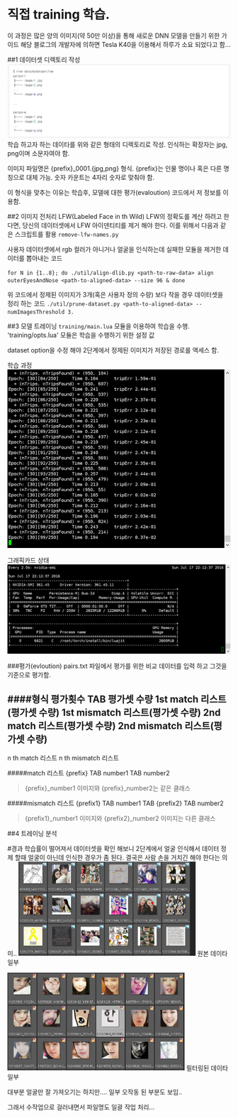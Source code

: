 # 직접 training 학습.
이 과정은 많은 양의 이미지(약 50만 이상)을 통해 새로운 DNN 모델을 만들기 위한 가이드 
해당 블로그의 개발자에 의하면 Tesla K40을 이용해서 하루가 소요 되었다고 함...

##1 데이터셋 디렉토리 작성
<img src="./userimgtree.jpg">
학습 하고자 하는 데이타를 위와 같은 형태의 디렉토리로 작성. 
인식하는 확장자는 jpg, png이며 소문자여야 함. 

이미지 파일명은 {prefix}_0001.{jpg,png} 형식. 
{prefix}는 인물 명이나 혹은 다른 명칭으로 대체 가능.
숫자 카운트는 4자리 숫자로 맞춰야 함. 

이 형식을 맞추는 이유는 학습후, 모델에 대한 평가(evaloution) 코드에서 저 정보를 이용함.

##2 이미지 전처리
LFW(Labeled Face in th Wild)
LFW의 정확도를 계산 하려고 한다면, 당신의 데이터셋에서 LFW 아이덴티티를 제거 해야 한다. 
이를 위해서 다음과 같은 스크립트를 활용
`remove-lfw-names.py`

사용자 데이터셋에서 rgb 컬러가 아니거나 얼굴을 인식하는데 실패한 모듈을 제거한 데이터를 뽑아내는 코드 

`for N in {1..8}; do ./util/align-dlib.py <path-to-raw-data> align outerEyesAndNose <path-to-aligned-data> --size 96 & done`

위 코드에서 정제된 이미지가 3개(혹은 사용자 정의 수량) 보다 작을 경우 데이터셋을 정리 하는 코드 
`./util/prune-dataset.py <path-to-aligned-data> --numImagesThreshold 3.`

##3 모델 트레이닝
`training/main.lua` 모듈을 이용하여 학습을 수행. 
'training/opts.lua' 모듈은 학습을 수행하기 위한 설정 값

dataset option을 수정 해야 2단계에서 정제된 이미지가 저장된 경로를 액세스 함. 

학습 과정
<img src="dnn_train.jpg">

그래픽카드 상태
<img src="vga_train.jpg">

###평가(evloution)
pairs.txt 파일에서 평가를 위한 비교 데이터를 입력 하고 
그것을 기준으로 평가함. 

####형식
평가횟수 TAB 평가셋 수량
1st match 리스트(평가셋 수량)
1st mismatch 리스트(평가셋 수량)
2nd match 리스트(평가셋 수량)
2nd mismatch 리스트(평가셋 수량)
-----
n th match 리스트 
n th mismatch 리스트 

#####match 리스트 
{prefix} TAB number1 TAB number2
>{prefix}_number1 이미지와 {prefix}_number2는 같은 클래스

#####mismatch 리스트 
{prefix1} TAB number1 TAB {prefix2} TAB number2
>{prefix1}_number1 이미지와 {prefix2}_number2 이미지는 다른 클래스 

##4 트레이닝 분석

#경과
학습률이 떨어져서 데이터셋을 확인 해보니 
2단계에서 얼굴 인식해서 데이터 정제 할때 얼굴이 아닌데 인식한 경우가 좀 된다. 
결국은 사람 손을 거치긴 해야 한다는 의미.. 
<img src="original.jpg" width=400px>
원본 데이타 일부 

<img src="filtered.jpg" width=400px>
필터링된 데이타 일부 

대부분 얼굴만 잘 가져오기는 하지만.... 
일부 오작동 된 부분도 보임..

그래서 수작업으로 걸러내면서 파일명도 일괄 작업 처리... 

